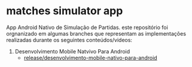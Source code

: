 # matches simulator app

App Android Nativo de Simulação de Partidas. este repositório foi orgnanizado em algumas branches que representam as implementações realizadas durante os seguintes conteúdos/videos:

1. Desenvolvimento Mobile Natvivo Para Android
   - [release/desenvolvimento-mobile-nativo-para-android](https://github.com/vitormendes16/matches-simulator-app/tree/release/desenvolvimento-mobile-nativo-para-android)

